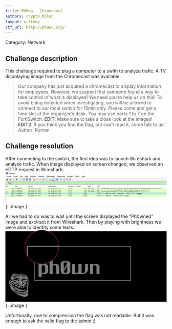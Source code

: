 ```yaml
---
title: Ph0wn - Chromecast
authors: crypt0_M3lon
layout: writeup
ctf_url: http://ph0wn.org/
---
```

Category: Network

## Challenge description
This challenge required to plug a computer to a swith to analyze trafic. A TV dispolaying image from the Chromecast was available.

> Our company has just acquired a chromecast to display information for employees. However, we suspect that someone found a way to take control of what is displayed! We need you to help us on this! To avoid being detected when investigating, you will be allowed to connect to our local switch for 15min only. Please come and get a time slot at the organizer's desk. You may use ports 1 to 7 on the FortiSwitch. 
> **EDIT**: Make sure to take a close look at the images! 
> **EDIT2**: If you think you find the flag, but can't read it, come talk to us! Author: Roman

## Challenge resolution
After connecting to the switch, the first idea was to launch Wireshark and analyze trafic. When image diaplayed on screen changed, we observed an HTTP request in Wireshark:
![](/assets/ph0wn-chromecast-wireshark.png){: .image }

All we had to do was to wait until the screen displayed the "Ph0wned" image and exctract it from Wireshark. Then by playing with brightness we were able to idenfity some texts:
![](/assets/ph0wn-chromecast-flag.png){: .image }

Unfortunatly, due to compression the flag was not readable. But it was enough to ask the valid flag to the admin ;)
